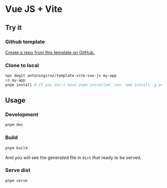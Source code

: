 # Vue JS + Vite

## Try it

### Github template

[Create a repo from this template on GitHub.](https://github.com/antoniogiroz/template-vite-vue-js/generate)

### Clone to local

```bash
npx degit antoniogiroz/template-vite-vue-js my-app
cd my-app
pnpm install # If you don't have pnpm installed, run: npm install -g pnpm
```

## Usage

### Development

```bash
pnpm dev
```

### Build

```bash
pnpm build
```

And you will see the generated file in `dist` that ready to be served.

### Serve dist

```bash
pnpm serve
```
